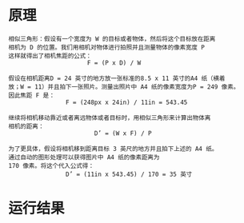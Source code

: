 

原理
==== 
    相似三角形：假设有一个宽度为 W 的目标或者物体，然后将这个目标放在距离
    相机为 D 的位置。我们用相机对物体进行拍照并且测量物体的像素宽度 P
    这样就得出了相机焦距的公式：
                          F = (P x D) / W 
                          
    假设在相机距离D = 24 英寸的地方放一张标准的8.5 x 11 英寸的A4 纸（横着
    放；W = 11）并且拍下一张照片。测量出照片中 A4 纸的像素宽度为P = 249 像素。
    因此焦距 F 是：
                    F = (248px x 24in) / 11in = 543.45 
                    
    继续将相机移动靠近或者离远物体或者目标时，用相似三角形来计算出物体离 
    相机的距离： 
                            D’ = (W x F) / P 
                            
    为了更具体，假设将相机移到距离目标 3 英尺的地方并且拍下上述的 A4 纸。 
    通过自动的图形处理可以获得图片中 A4 纸的像素距离为 
    170 像素。将这个代入公式得： 
                    D’ = (11in x 543.45) / 170 = 35 英寸 
                    
 运行结果
 ====
 

